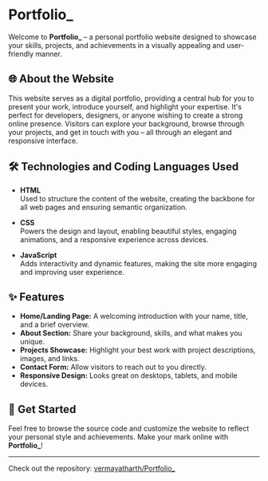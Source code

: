 # Portfolio_

Welcome to **Portfolio_** – a personal portfolio website designed to showcase your skills, projects, and achievements in a visually appealing and user-friendly manner.

## 🌐 About the Website

This website serves as a digital portfolio, providing a central hub for you to present your work, introduce yourself, and highlight your expertise. It's perfect for developers, designers, or anyone wishing to create a strong online presence. Visitors can explore your background, browse through your projects, and get in touch with you – all through an elegant and responsive interface.

## 🛠️ Technologies and Coding Languages Used

- **HTML**  
  Used to structure the content of the website, creating the backbone for all web pages and ensuring semantic organization.

- **CSS**  
  Powers the design and layout, enabling beautiful styles, engaging animations, and a responsive experience across devices.

- **JavaScript**  
  Adds interactivity and dynamic features, making the site more engaging and improving user experience.

## ✨ Features

- **Home/Landing Page:** A welcoming introduction with your name, title, and a brief overview.
- **About Section:** Share your background, skills, and what makes you unique.
- **Projects Showcase:** Highlight your best work with project descriptions, images, and links.
- **Contact Form:** Allow visitors to reach out to you directly.
- **Responsive Design:** Looks great on desktops, tablets, and mobile devices.

## 🚀 Get Started

Feel free to browse the source code and customize the website to reflect your personal style and achievements. Make your mark online with **Portfolio_**!

---
Check out the repository: [vermayatharth/Portfolio_](https://github.com/vermayatharth/Portfolio_)
